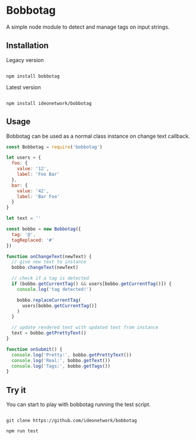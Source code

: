 # Bobbotag

A simple node module to detect and manage tags on input strings.

## Installation

Legacy version
```shell

npm install bobbotag

```

Latest version
```shell

npm install ideonetwork/bobbotag

```

## Usage

Bobbotag can be used as a normal class instance on change text callback.

```js
const Bobbotag = require('bobbotag')

let users = {
  foo: {
    value: '12',
    label: 'Foo Bar'
  },
  bar: {
    value: '42',
    label: 'Bar Foo'
  }
}

let text = ''

const bobbo = new Bobbotag({
  tag: '@',
  tagReplaced: '#'
})

function onChangeText(newText) {
  // give new text to instance
  bobbo.changeText(newText)

  // check if a tag is detected
  if (bobbo.getCurrentTag() && users[bobbo.getCurrentTag()]) {
    console.log('tag detected!')

    bobbo.replaceCurrentTag(
      users[bobbo.getCurrentTag()]
    )
  }

  // update rendered text with updated text from instance
  text = bobbo.getPrettyText()
}

function onSubmit() {
  console.log('Pretty:', bobbo.getPrettyText())
  console.log('Real:', bobbo.getText())
  console.log('Tags:', bobbo.getTags())
}
```

## Try it

You can start to play with bobbotag running the test script.

```shell

git clone https://github.com/ideonetwork/bobbotag

npm run test

```
